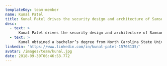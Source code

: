 ```yaml
---
templateKey: team-member
name: Kunal Patel
title: Kunal Patel drives the security design and architecture of Samsung Pay and various Samsung Knox projects.
desc:
  - text: >
      Kunal Patel drives the security design and architecture of Samsung Pay and various Samsung Knox projects. As a member of the B2B security team, he conducts internal reviews, partnership evaluations, program analysis research and incident response for Samsung. Kunal has worked with researchers and startups on anti-malware, cryptography and program verification.
  - text: >
      Kunal obtained a bachelor’s degree from North Carolina State University. His specialties include systems security, applied cryptography and protocols. Kunal is interested in understanding intelligence in all its forms..
linkedin: 'https://www.linkedin.com/in/kunal-patel-15703135/'
avatar: /images/team/kunal.jpg
date: 2018-09-30T06:46:53.772
---
```


